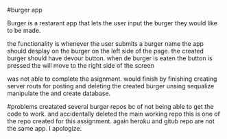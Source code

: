 #burger app 

Burger is a restarant app that lets the user input the burger they would like to be made.
 
 the functionality is whenever the user submits a burger name the app should desplay on the burger on the left side of the page. the created burger should have devour button. when de burger is eaten the button is pressed the will move to the right side of the screen 
  
  was not able to complete the asignment. would finish by finishing creating server routs for posting and deleting the created burger unsing sequalize manipulate the and create database. 
  
  
  #problems
  creatated several burger repos bc of not being able to get the code to work.
  and accidentally deleted the main working repo this is one of the repo created for this assignment. 
  again heroku and gitub repo are not the same app. I apologize.
